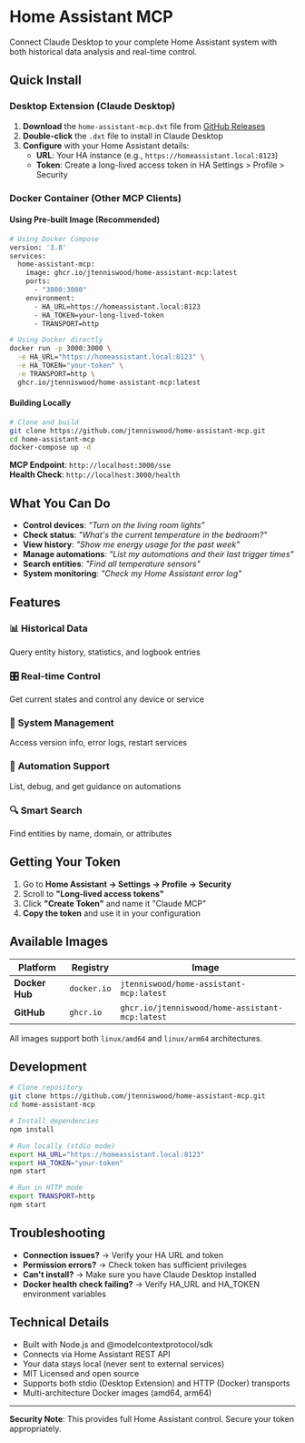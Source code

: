 # Home Assistant MCP

Connect Claude Desktop to your complete Home Assistant system with both historical data analysis and real-time control.

## Quick Install

### Desktop Extension (Claude Desktop)
1. **Download** the `home-assistant-mcp.dxt` file from [GitHub Releases](https://github.com/jtenniswood/home-assistant-mcp/releases/latest)
2. **Double-click** the `.dxt` file to install in Claude Desktop  
3. **Configure** with your Home Assistant details:
   - **URL**: Your HA instance (e.g., `https://homeassistant.local:8123`)
   - **Token**: Create a long-lived access token in HA Settings > Profile > Security

### Docker Container (Other MCP Clients)

#### Using Pre-built Image (Recommended)
```bash
# Using Docker Compose
version: '3.8'
services:
  home-assistant-mcp:
    image: ghcr.io/jtenniswood/home-assistant-mcp:latest
    ports:
      - "3000:3000"
    environment:
      - HA_URL=https://homeassistant.local:8123
      - HA_TOKEN=your-long-lived-token
      - TRANSPORT=http

# Using Docker directly
docker run -p 3000:3000 \
  -e HA_URL="https://homeassistant.local:8123" \
  -e HA_TOKEN="your-token" \
  -e TRANSPORT=http \
  ghcr.io/jtenniswood/home-assistant-mcp:latest
```

#### Building Locally
```bash
# Clone and build
git clone https://github.com/jtenniswood/home-assistant-mcp.git
cd home-assistant-mcp
docker-compose up -d
```

**MCP Endpoint**: `http://localhost:3000/sse`  
**Health Check**: `http://localhost:3000/health`

## What You Can Do

- **Control devices**: *"Turn on the living room lights"* 
- **Check status**: *"What's the current temperature in the bedroom?"*
- **View history**: *"Show me energy usage for the past week"*
- **Manage automations**: *"List my automations and their last trigger times"*
- **Search entities**: *"Find all temperature sensors"*
- **System monitoring**: *"Check my Home Assistant error log"*

## Features

### 📊 **Historical Data**
Query entity history, statistics, and logbook entries

### 🎛️ **Real-time Control** 
Get current states and control any device or service

### 🔧 **System Management**
Access version info, error logs, restart services

### 🤖 **Automation Support**
List, debug, and get guidance on automations

### 🔍 **Smart Search**
Find entities by name, domain, or attributes

## Getting Your Token

1. Go to **Home Assistant → Settings → Profile → Security**
2. Scroll to **"Long-lived access tokens"**
3. Click **"Create Token"** and name it "Claude MCP"
4. **Copy the token** and use it in your configuration

## Available Images

| Platform | Registry | Image |
|----------|----------|-------|
| **Docker Hub** | `docker.io` | `jtenniswood/home-assistant-mcp:latest` |
| **GitHub** | `ghcr.io` | `ghcr.io/jtenniswood/home-assistant-mcp:latest` |

All images support both `linux/amd64` and `linux/arm64` architectures.

## Development

```bash
# Clone repository
git clone https://github.com/jtenniswood/home-assistant-mcp.git
cd home-assistant-mcp

# Install dependencies
npm install

# Run locally (stdio mode)
export HA_URL="https://homeassistant.local:8123"
export HA_TOKEN="your-token"
npm start

# Run in HTTP mode
export TRANSPORT=http
npm start
```

## Troubleshooting

- **Connection issues?** → Verify your HA URL and token
- **Permission errors?** → Check token has sufficient privileges
- **Can't install?** → Make sure you have Claude Desktop installed
- **Docker health check failing?** → Verify HA_URL and HA_TOKEN environment variables

## Technical Details

- Built with Node.js and @modelcontextprotocol/sdk
- Connects via Home Assistant REST API
- Your data stays local (never sent to external services)
- MIT Licensed and open source
- Supports both stdio (Desktop Extension) and HTTP (Docker) transports
- Multi-architecture Docker images (amd64, arm64)

---

**Security Note**: This provides full Home Assistant control. Secure your token appropriately.
